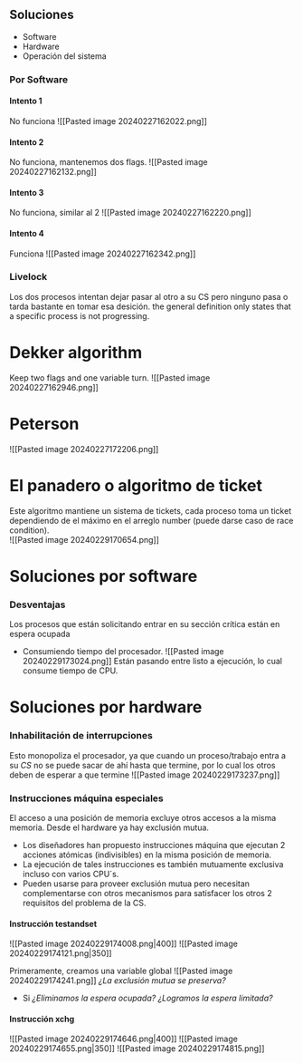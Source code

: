 ## Soluciones
 - Software
 - Hardware
 - Operación del sistema

### Por Software
#### Intento 1
No funciona
![[Pasted image 20240227162022.png]]
#### Intento 2
No funciona, mantenemos dos flags.
![[Pasted image 20240227162132.png]]
#### Intento 3
No funciona, similar al 2
![[Pasted image 20240227162220.png]]
#### Intento 4
Funciona
![[Pasted image 20240227162342.png]]
### Livelock
Los dos procesos intentan dejar pasar al otro a su CS pero ninguno pasa o tarda bastante en tomar esa desición.
the general definition only states that a specific process is not progressing.

# Dekker algorithm
Keep two flags and one variable turn.
![[Pasted image 20240227162946.png]]
# Peterson

![[Pasted image 20240227172206.png]]

# El panadero o algoritmo de ticket
Este algoritmo mantiene un sistema de tickets, cada proceso toma un ticket dependiendo de el máximo en el arreglo number (puede darse caso de race condition).  
![[Pasted image 20240229170654.png]]

# Soluciones por software
### Desventajas
Los procesos que están solicitando entrar en su sección crítica están en espera ocupada 
- Consumiendo tiempo del procesador.
![[Pasted image 20240229173024.png]]
Están pasando entre listo a ejecución, lo cual consume tiempo de CPU.
# Soluciones por hardware
### Inhabilitación de interrupciones
Esto monopoliza el procesador, ya que cuando un proceso/trabajo entra a su *CS* no se puede sacar de ahí hasta que termine, por lo cual los otros deben de esperar a que termine
![[Pasted image 20240229173237.png]]
### Instrucciones máquina especiales
El acceso a una posición de memoria excluye otros accesos a la misma memoria. Desde el hardware ya hay exclusión mutua.
- Los diseñadores han propuesto instrucciones máquina que ejecutan 2 acciones atómicas (indivisibles) en la misma posición de memoria.
- La ejecución de tales instrucciones es también mutuamente exclusiva incluso con varios CPU´s.
- Pueden usarse para proveer exclusión mutua pero necesitan complementarse con otros mecanismos para satisfacer los otros 2 requisitos del problema de la CS.
#### Instrucción testandset
![[Pasted image 20240229174008.png|400]]
![[Pasted image 20240229174121.png|350]]

Primeramente, creamos una variable global
![[Pasted image 20240229174241.png]]
*¿La exclusión mutua se preserva?*
- Si
*¿Eliminamos la espera ocupada?*
*¿Logramos la espera limitada?*

#### Instrucción xchg
![[Pasted image 20240229174646.png|400]]
![[Pasted image 20240229174655.png|350]]
![[Pasted image 20240229174815.png]]
